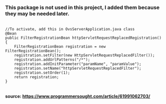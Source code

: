 ### This package is not used in this project, I added them because they may be needed later.

######
    //To activate, add this in OvsServerApplication.java class
    @Bean
    public FilterRegistrationBean httpServletRequestReplacedRegistration() {
        FilterRegistrationBean registration = new FilterRegistrationBean();
        registration.setFilter(new HttpServletRequestReplacedFilter());
        registration.addUrlPatterns("/*");
        registration.addInitParameter("paramName", "paramValue");
        registration.setName("httpServletRequestReplacedFilter");
        registration.setOrder(1);
        return registration;
    }
######

#### source: https://www.programmersought.com/article/61991062703/